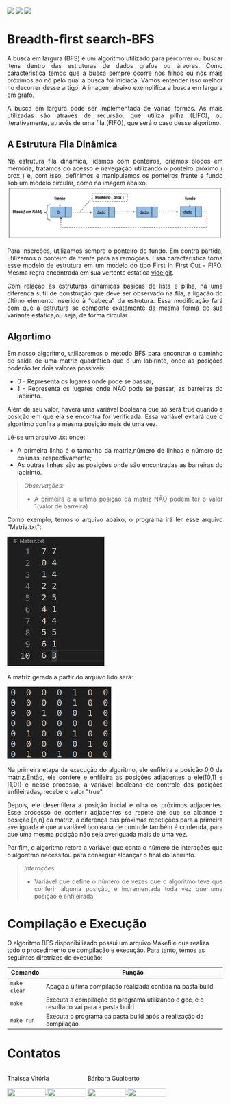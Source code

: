 <div style="display: inline-block;">
<img src="https://img.shields.io/badge/C-00599C?style=for-the-badge&logo=c&logoColor=white"/> 
<img src="https://img.shields.io/badge/Visual_Studio_Code-0078D4?style=for-the-badge&logo=visual%20studio%20code&logoColor=white"/> 
<img src="https://img.shields.io/badge/Ubuntu-E95420?style=for-the-badge&logo=ubuntu&logoColor=white"/> 
</a> 
</div>

# Breadth-first search-BFS
<div align="justify">
 A busca em largura (BFS) é um algoritmo utilizado para percorrer ou buscar itens dentro das estruturas de dados grafos ou árvores. Como característica temos que a busca sempre ocorre nos filhos ou nós mais próximos ao nó pelo qual a busca foi iniciada. Vamos entender isso melhor no decorrer desse artigo. A imagem abaixo exemplifica a busca em largura em grafo.

 A busca em largura pode ser implementada de várias formas. As mais utilizadas são através de recursão, que utiliza pilha (LIFO), ou iterativamente, através de uma fila (FIFO), que será o caso desse algoritmo.
</div>

## A Estrutura Fila Dinâmica
<div align="justify">
 Na estrutura fila dinâmica, lidamos com ponteiros, criamos blocos em memória, tratamos do acesso e navegação utilizando o ponteiro próximo ( prox ) e, com isso, definimos e manipulamos os ponteiros frente e fundo sob um modelo circular, como na imagem abaixo. 

<div align="center">
 <img src="img/fila.png" alt=RepresentaçãoFila>
</div>

  Para inserções, utilizamos sempre o ponteiro de fundo. Em contra partida, utilizamos o ponteiro de frente para as remoções. Essa característica torna esse modelo de estrutura em um modelo do tipo First In First Out - FIFO. Mesma regra encontrada em sua vertente estática [vide git](https://github.com/mpiress/linear_queue).

 Com relação às estruturas dinâmicas básicas de lista e pilha, há uma diferença sutil de construção que deve ser observado na fila, a ligação do último elemento inserido à "cabeça" da estrutura. Essa modificação fará com que a estrutura se comporte exatamente da mesma forma de sua variante estática,ou seja, de forma circular.
</div>

## Algortimo
<div align="justify">
Em nosso algoritmo, utilizaremos o método BFS para encontrar o caminho de saída de uma matriz quadrática que é um labirinto, onde as posições poderão ter dois valores possíveis:
 <ul>
  <li> 0 - Representa os lugares onde pode se passar;</li>
  <li> 1 - Representa os lugares onde NÃO pode se passar, as barreiras do labirinto.</li>
 </ul>
 Além de seu valor, haverá uma variável booleana que só será true quando a posição em que ela se encontra for verificada. Essa variável evitará que o algortimo confira a mesma posição mais de uma vez.

Lê-se um arquivo .txt onde:
<ul>
 <li> A primeira linha é o tamanho da matriz,número de linhas e número de colunas, respectivamente;</li>
 <li> As outras linhas são as posições onde são encontradas as barreiras do labirinto.</li>
</ul>
 
 >*Observações:* 
 > - A primeira e a última posição da matriz NÃO podem ter o valor 1(valor de barreira)
>

 Como exemplo, temos o arquivo abaixo, o programa irá ler esse arquivo "Matriz.txt":
 <div style="display: inline-block;" align="center">
 <img src=img/arquivo.png alt=arquivo.txt>
 </div>
 
 A matriz gerada a partir do arquivo lido será:
  <div style="display: inline-block;" align="center">
 <img src=img/matriz.png alt=matriz> 
 </div>

 Na primeira etapa da execução do algoritmo, ele enfileira a posição 0,0 da matriz.Então, ele confere e enfileira as posições adjacentes a ele([0,1] e [1,0]) e nesse processo, a variável booleana de controle das posições enfileiradas, recebe o valor "true". 
 
 Depois, ele desenfilera a posição inicial e olha os próximos adjacentes.
 Esse processo de conferir adjacentes se repete até que se alcance a posição [n,n] da matriz, a diferença das pŕóximas repetições para a primeira averiguada é que a variável booleana de controle também é conferida, para que uma mesma posição não seja averiguada mais de uma vez.
 
 Por fim, o algoritmo retora a variável que conta o número de interações que o algoritmo necessitou para conseguir alcançar o final do labirinto.
 
>*Interações:* 
 > - Variável que define o número de vezes que o algoritmo teve que conferir alguma posição, é incrementada toda vez que uma posição é enfileirada.
>
</div>

# Compilação e Execução

O algoritmo BFS disponibilizado possui um arquivo Makefile que realiza todo o procedimento de compilação e execução. Para tanto, temos as seguintes diretrizes de execução:

<div align="center">

| Comando                |  Função                                                                                           |
| -----------------------| ------------------------------------------------------------------------------------------------- |
|  `make clean`          | Apaga a última compilação realizada contida na pasta build                                        |
|  `make`                | Executa a compilação do programa utilizando o gcc, e o resultado vai para a pasta build           |
|  `make run`            | Executa o programa da pasta build após a realização da compilação                                 |

</div>

# Contatos

<div style="display: inline-block;">
 <p align="justify"> Thaissa Vitória</p>
<a href="https://t.me/thaissadaldegan">
<img align="center" height="20px" width="90px" src="https://img.shields.io/badge/Telegram-2CA5E0?style=for-the-badge&logo=telegram&logoColor=white"/> 
</a>

<a href="https://www.linkedin.com/in/thaissa-vitoria-daldegan-6a84b9153/">
<img align="center" height="20px" width="90px" src="https://img.shields.io/badge/LinkedIn-0077B5?style=for-the-badge&logo=linkedin&logoColor=white"/>
</a>

</div>


<div style="display: inline-block;">
 <p align="justify">Bárbara Gualberto</p>
<a href="https://t.me/barbrinas">
<img align="center" height="20px" width="90px" src="https://img.shields.io/badge/Telegram-2CA5E0?style=for-the-badge&logo=telegram&logoColor=white"/> 
</a>

<a href="https://www.linkedin.com/in/barbara-gualberto/">
<img align="center" height="20px" width="90px" src="https://img.shields.io/badge/LinkedIn-0077B5?style=for-the-badge&logo=linkedin&logoColor=white"/>
</a>

</div>


